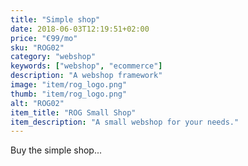 ```yaml
---
title: "Simple shop"
date: 2018-06-03T12:19:51+02:00
price: "€99/mo"
sku: "ROG02"
category: "webshop"
keywords: ["webshop", "ecommerce"]
description: "A webshop framework"
image: "item/rog_logo.png"
thumb: "item/rog_logo.png"
alt: "ROG02"
item_title: "ROG Small Shop"
item_description: "A small webshop for your needs."
---
```


Buy the simple shop...

